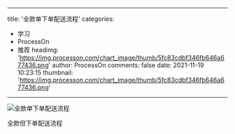
---
title: '全款单下单配送流程'
categories: 
 - 学习
 - ProcessOn
 - 推荐
headimg: 'https://img.processon.com/chart_image/thumb/5fc83cdbf346fb646a677436.png'
author: ProcessOn
comments: false
date: 2021-11-19 10:23:15
thumbnail: 'https://img.processon.com/chart_image/thumb/5fc83cdbf346fb646a677436.png'
---

<div>   
<img class="thumb" alt="全款单下单配送流程" src="https://img.processon.com/chart_image/thumb/5fc83cdbf346fb646a677436.png" referrerpolicy="no-referrer">
<p>全款但下单配送流程</p>  
</div>
            